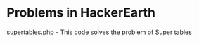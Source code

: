 Problems in HackerEarth 
================================
supertables.php - This code solves the problem of Super tables 
